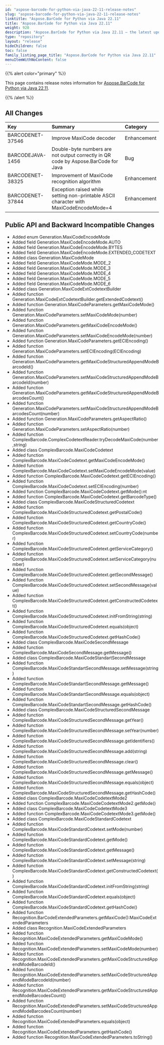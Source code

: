 ```yaml
---
id: "aspose-barcode-for-python-via-java-22-11-release-notes"
slug: "aspose-barcode-for-python-via-java-22-11-release-notes"
linktitle: "Aspose.BarCode for Python via Java 22.11"
title: "Aspose.BarCode for Python via Java 22.11"
weight: 920
description: "Aspose.BarCode for Python via Java 22.11 – the latest updates and fixes."
type: "repository"
layout: "release"
hideChildren: false
toc: false
family_listing_page_title: "Aspose.BarCode for Python via Java 22.11"
menuItemWithNoContent: false
---
```


{{% alert color="primary" %}} 

This page contains release notes information for [Aspose.BarCode for Python via Java 22.11](https://releases.aspose.com/barcode/python-java/new-releases/aspose.barcode-for-python-via-java-22.11/).

{{% /alert %}} 
## **All Changes**

|**Key**|**Summary**|**Category**|
| :- | :- | :- |
|BARCODENET-37546|Improve MaxiCode decoder|Enhancement|
|BARCODEJAVA-1456|Double-byte numbers are not output correctly in QR code by Aspose.BarCode for Java|Bug|
|BARCODENET-38325|Improvement of MaxiCode recognition algorithm|Enhancement|
|BARCODENET-37844|Exception raised while setting non-printable ASCII character with MaxiCodeEncodeMode=4|Enhancement|


## **Public API and Backward Incompatible Changes**

- Added enum Generation.MaxiCodeEncodeMode
- Added field Generation.MaxiCodeEncodeMode.AUTO
- Added field Generation.MaxiCodeEncodeMode.BYTES
- Added field Generation.MaxiCodeEncodeMode.EXTENDED_CODETEXT
- Added class Generation.MaxiCodeMode
- Added field Generation.MaxiCodeMode.MODE_2
- Added field Generation.MaxiCodeMode.MODE_3
- Added field Generation.MaxiCodeMode.MODE_4
- Added field Generation.MaxiCodeMode.MODE_5
- Added field Generation.MaxiCodeMode.MODE_6
- Added class Generation.MaxiCodeExtCodetextBuilder
- Added function Generation.MaxiCodeExtCodetextBuilder.getExtendedCodetext()
- Added function Generation.MaxiCodeParameters.getMaxiCodeMode()
- Added function Generation.MaxiCodeParameters.setMaxiCodeMode(number)
- Added function Generation.MaxiCodeParameters.getMaxiCodeEncodeMode()
- Added function Generation.MaxiCodeParameters.setMaxiCodeEncodeMode(number)
- Added function Generation.MaxiCodeParameters.getECIEncoding()
- Added function Generation.MaxiCodeParameters.setECIEncoding(ECIEncoding)
- Added function Generation.MaxiCodeParameters.getMaxiCodeStructuredAppendModeBarcodeId()
- Added function Generation.MaxiCodeParameters.setMaxiCodeStructuredAppendModeBarcodeId(number)
- Added function Generation.MaxiCodeParameters.getMaxiCodeStructuredAppendModeBarcodesCount()
- Added function Generation.MaxiCodeParameters.setMaxiCodeStructuredAppendModeBarcodesCount(number)
- Added function Generation.MaxiCodeParameters.getAspectRatio()
- Added function Generation.MaxiCodeParameters.setAspectRatio(number)
- Added function ComplexBarcode.ComplexCodetextReader.tryDecodeMaxiCode(number,string)
- Added class ComplexBarcode.MaxiCodeCodetext
- Added function ComplexBarcode.MaxiCodeCodetext.getMaxiCodeEncodeMode()
- Added function ComplexBarcode.MaxiCodeCodetext.setMaxiCodeEncodeMode(value)
- Added function ComplexBarcode.MaxiCodeCodetext.getECIEncoding()
- Added function ComplexBarcode.MaxiCodeCodetext.setECIEncoding(number)
- Added function ComplexBarcode.MaxiCodeCodetext.getMode():nt
- Added function ComplexBarcode.MaxiCodeCodetext.getBarcodeType()
- Added class ComplexBarcode.MaxiCodeStructuredCodetext
- Added function ComplexBarcode.MaxiCodeStructuredCodetext.getPostalCode()
- Added function ComplexBarcode.MaxiCodeStructuredCodetext.getCountryCode()
- Added function ComplexBarcode.MaxiCodeStructuredCodetext.setCountryCode(number)
- Added function ComplexBarcode.MaxiCodeStructuredCodetext.getServiceCategory()
- Added function ComplexBarcode.MaxiCodeStructuredCodetext.setServiceCategory(number)
- Added function ComplexBarcode.MaxiCodeStructuredCodetext.getSecondMessage()
- Added function ComplexBarcode.MaxiCodeStructuredCodetext.setSecondMessage(value)
- Added function ComplexBarcode.MaxiCodeStructuredCodetext.getConstructedCodetext()
- Added function ComplexBarcode.MaxiCodeStructuredCodetext.initFromString(string)
- Added function ComplexBarcode.MaxiCodeStructuredCodetext.equals(object)
- Added function ComplexBarcode.MaxiCodeStructuredCodetext.getHashCode()
- Added class ComplexBarcode.MaxiCodeSecondMessage
- Added function ComplexBarcode.MaxiCodeSecondMessage.getMessage()
- Added class ComplexBarcode.MaxiCodeStandartSecondMessage
- Added function ComplexBarcode.MaxiCodeStandartSecondMessage.setMessage(string)
- Added function ComplexBarcode.MaxiCodeStandartSecondMessage.getMessage()
- Added function ComplexBarcode.MaxiCodeStandartSecondMessage.equals(object)
- Added function ComplexBarcode.MaxiCodeStandartSecondMessage.getHashCode()
- Added class ComplexBarcode.MaxiCodeStructuredSecondMessage
- Added function ComplexBarcode.MaxiCodeStructuredSecondMessage.getYear()
- Added function ComplexBarcode.MaxiCodeStructuredSecondMessage.setYear(number)
- Added function ComplexBarcode.MaxiCodeStructuredSecondMessage.getIdentifiers()
- Added function ComplexBarcode.MaxiCodeStructuredSecondMessage.add(string)
- Added function ComplexBarcode.MaxiCodeStructuredSecondMessage.clear()
- Added function ComplexBarcode.MaxiCodeStructuredSecondMessage.getMessage()
- Added function ComplexBarcode.MaxiCodeStructuredSecondMessage.equals(object)
- Added function ComplexBarcode.MaxiCodeStructuredSecondMessage.getHashCode()
- Added class ComplexBarcode.MaxiCodeCodetextMode2
- Added function ComplexBarcode.MaxiCodeCodetextMode2.getMode()
- Added class ComplexBarcode.MaxiCodeCodetextMode3
- Added function ComplexBarcode.MaxiCodeCodetextMode3.getMode()
- Added class ComplexBarcode.MaxiCodeStandardCodetext
- Added function ComplexBarcode.MaxiCodeStandardCodetext.setMode(number)
- Added function ComplexBarcode.MaxiCodeStandardCodetext.getMode()
- Added function ComplexBarcode.MaxiCodeStandardCodetext.getMessage()
- Added function ComplexBarcode.MaxiCodeStandardCodetext.setMessage(string)
- Added function ComplexBarcode.MaxiCodeStandardCodetext.getConstructedCodetext()
- Added function ComplexBarcode.MaxiCodeStandardCodetext.initFromString(string)
- Added function ComplexBarcode.MaxiCodeStandardCodetext.equals(object)
- Added function ComplexBarcode.MaxiCodeStandardCodetext.getHashCode()
- Added function Recognition.BarCodeExtendedParameters.getMaxiCode():MaxiCodeExtendedParameters
- Added class Recognition.MaxiCodeExtendedParameters
- Added function Recognition.MaxiCodeExtendedParameters.getMaxiCodeMode()
- Added function Recognition.MaxiCodeExtendedParameters.setMaxiCodeMode(number)
- Added function Recognition.MaxiCodeExtendedParameters.getMaxiCodeStructuredAppendModeBarcodeId()
- Added function Recognition.MaxiCodeExtendedParameters.setMaxiCodeStructuredAppendModeBarcodeId(number)
- Added function Recognition.MaxiCodeExtendedParameters.getMaxiCodeStructuredAppendModeBarcodesCount()
- Added function Recognition.MaxiCodeExtendedParameters.setMaxiCodeStructuredAppendModeBarcodesCount(number)
- Added function Recognition.MaxiCodeExtendedParameters.equals(object)
- Added function Recognition.MaxiCodeExtendedParameters.getHashCode()
- Added function Recognition.MaxiCodeExtendedParameters.toString()